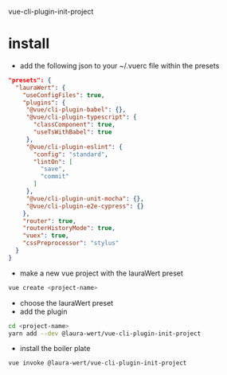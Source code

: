 vue-cli-plugin-init-project
# install
- add the following json to your ~/.vuerc file within the presets 
```json
"presets": {
  "lauraWert": {
    "useConfigFiles": true,
    "plugins": {
     "@vue/cli-plugin-babel": {},
     "@vue/cli-plugin-typescript": {
       "classComponent": true,
       "useTsWithBabel": true
     },
     "@vue/cli-plugin-eslint": {
       "config": "standard",
       "lintOn": [
         "save",
         "commit"
       ]
     },
     "@vue/cli-plugin-unit-mocha": {},
     "@vue/cli-plugin-e2e-cypress": {}
    },
    "router": true,
    "routerHistoryMode": true,
    "vuex": true,
    "cssPreprocessor": "stylus"
  }
}
```
- make a new vue project with the lauraWert preset
```bash
vue create <project-name>
```
- choose the lauraWert preset
- add the plugin
```bash
cd <project-name>
yarn add --dev @laura-wert/vue-cli-plugin-init-project
```
- install the boiler plate
```bash 
vue invoke @laura-wert/vue-cli-plugin-init-project 
```


